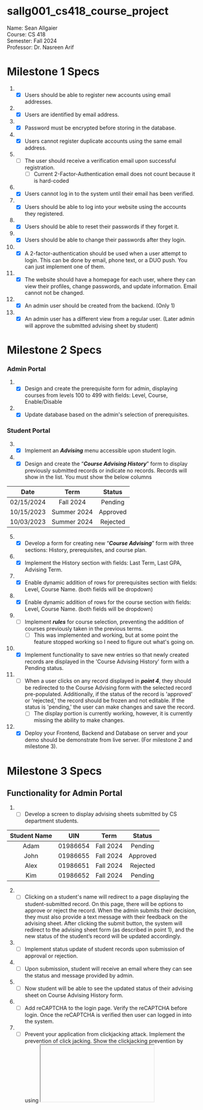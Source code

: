 # sallg001_cs418_course_project

Name: Sean Allgaier  
Course: CS 418  
Semester: Fall 2024  
Professor: Dr. Nasreen Arif

# Milestone 1 Specs
1. - [x] Users should be able to register new accounts using email addresses.
2. - [x] Users are identified by email address.
3. - [x] Password must be encrypted before storing in the database.
4. - [x] Users cannot register duplicate accounts using the same email address.  
5. - [ ] The user should receive a verification email upon successful registration.
     - [ ] Current 2-Factor-Authentication email does not count because it is hard-coded
6. - [x] Users cannot log in to the system until their email has been verified.
7. - [x] Users should be able to log into your website using the accounts they registered.
8. - [x] Users should be able to reset their passwords if they forget it.
9. - [x] Users should be able to change their passwords after they login.
10. - [x] A 2-factor-authentication should be used when a user attempt to login. This can be done by email, phone text, or a DUO push. You can just implement one of them.
11. - [x] The website should have a homepage for each user, where they can view their profiles, change passwords, and update information. Email cannot not be changed.
12. - [x] An admin user should be created from the backend. (Only 1)
13. - [x] An admin user has a different view from a regular user. (Later admin will approve the submitted advising sheet by student)

# Milestone 2 Specs
### Admin Portal
1. - [x] Design and create the prerequisite form for admin, displaying courses from levels 100 to 499 with fields: Level, Course, Enable/Disable
2. - [x] Update database based on the admin's selection of prerequisites.

### Student Portal
3. - [x] Implement an ***Advising*** menu accessible upon student login.
4. - [x] Design and create the “***Course Advising History***” form to display previously submitted records or indicate no records. Records will show in the list. You must show the below columns

<center>

| Date | Term | Status |
| :---: | :---: | :---: |
| 02/15/2024 | Fall 2024 | Pending |
| 10/15/2023 | Summer 2024 | Approved |
| 10/03/2023 | Summer 2024 | Rejected |

</center>

5. - [x] Develop a form for creating new “***Course Advising***” form with three sections: History, prerequisites, and course plan.
6. - [x] Implement the History section with fields: Last Term, Last GPA, Advising Term.
7. - [x] Enable dynamic addition of rows for prerequisites section with fields: Level, Course Name. (both fields will be dropdown)
8. - [x] Enable dynamic addition of rows for the course section with fields: Level, Course Name. (both fields will be dropdown)
9. - [ ] Implement ***rules*** for course selection, preventing the addition of courses previously taken in the previous terms.
     - [ ] This was implemented and working, but at some point the feature stopped working so I need to figure out what's going on.
10. - [x] Implement functionality to save new entries so that newly created records are displayed in the 'Course Advising History' form with a Pending status.
11. - [ ] When a user clicks on any record displayed in ***point 4***, they should be redirected to the Course Advising form with the selected record pre-populated. Additionally, if the status of the record is 'approved' or 'rejected,' the record should be frozen and not editable. If the status is 'pending,' the user can make changes and save the record.
      - [ ] The display portion is currently working, however, it is currently missing the ability to make changes. 
12. - [x] Deploy your Frontend, Backend and Database on server and your demo should be demonstrate from live server. (For milestone 2 and milestone 3).

# Milestone 3 Specs
## Functionality for Admin Portal
1. - [ ] Develop a screen to display advising sheets submitted by CS department students.
  
<center>

| Student Name | UIN | Term | Status
| :---: | :---: | :---: | :---: |
| Adam | 01986654 | Fall 2024 | Pending |
| John | 01986655 | Fall 2024 | Approved |
| Alex | 01986651 | Fall 2024 | Rejected |
| Kim | 01986652 | Fall 2024 | Pending |
 
</center>

2. - [ ] Clicking on a student's name will redirect to a page displaying the student-submitted record. On
this page, there will be options to approve or reject the record. When the admin submits their
decision, they must also provide a text message with their feedback on the advising sheet. After
clicking the submit button, the system will redirect to the advising sheet form (as described in
point 1), and the new status of the student’s record will be updated accordingly.
3. - [ ] Implement status update of student records upon submission of approval or rejection.
4. - [ ] Upon submission, student will receive an email where they can see the status and message
provided by admin.
5. - [ ] Now student will be able to see the updated status of their advising sheet on Course Advising
History form.
6. - [ ] Add reCAPTCHA to the login page. Verify the reCAPTCHA before login. Once the reCAPTCHA is
verified then user can logged in into the system.
7. - [ ] Prevent your application from clickjacking attack. Implement the prevention of click jacking.
Show the clickjacking prevention by using <iframe> in .html form.
8. - [ ] Add a favicon to the website.
9. - [ ] Add a password rule requiring a mix of capital letters, lowercase letters, special characters, and
numbers (implement regex for all password fields in the application). The password length
should be at least 8 characters.
10. - [ ] Create test cases and execute in your BE application (Create at least 3 test cases).
